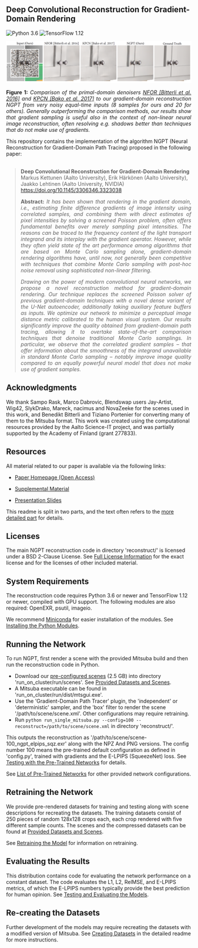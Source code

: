 ## Deep Convolutional Reconstruction for Gradient-Domain Rendering
![Python 3.6](https://img.shields.io/badge/python-3.6-green.svg)
![TensorFlow 1.12](https://img.shields.io/badge/tensorflow-1.12-green.svg)

![Teaser image](./_github_media/teaser.png)
<p align="justify"><b>Figure 1:</b> <i>
Comparison of the primal-domain denoisers <a href="https://doi.org/10.1111/cgf.12954">NFOR [Bitterli et al. 2016]</a> and <a href="https://doi.org/10.1145/3072959.3073708">KPCN [Bako et al. 2017]</a> to our gradient-domain reconstruction NGPT from very noisy equal-time inputs (8 samples for ours and 20 for others). Generally outperforming the comparison methods, our results show that gradient sampling is useful also in the context of non-linear neural image reconstruction, often resolving e.g. shadows better than techniques that do not make use of gradients.</i></p>
 
This repository contains the implementation of the algorithm NGPT (Neural Reconstruction for Gradient-Domain Path Tracing) proposed in the following paper:<br><br>

> **Deep Convolutional Reconstruction for Gradient-Domain Rendering**<br>
> Markus Kettunen (Aalto University), Erik Härkönen (Aalto University), Jaakko Lehtinen (Aalto University, NVIDIA)<br>
> https://doi.org/10.1145/3306346.3323038
>
> <p align="justify"><b>Abstract:</b> <i>
>It has been shown that rendering in the gradient domain, i.e., estimating finite difference gradients of image intensity using correlated samples, and combining them with direct estimates of pixel intensities by solving a screened Poisson problem, often offers fundamental benefits over merely sampling pixel intensities. The reasons can be traced to the frequency content of the light transport integrand and its interplay with the gradient operator. However, while they often yield state of the art performance among algorithms that are based on Monte Carlo sampling alone, gradient-domain rendering algorithms have, until now, not generally been competitive with techniques that combine Monte Carlo sampling with post-hoc noise removal using sophisticated non-linear filtering.</i></p>
>
> <p align="justify"><i>
>Drawing on the power of modern convolutional neural networks, we propose a novel reconstruction method for gradient-domain rendering. Our technique replaces the screened Poisson solver of previous gradient-domain techniques with a novel dense variant of the U-Net autoencoder, additionally taking auxiliary feature buffers as inputs. We optimize our network to minimize a perceptual image distance metric calibrated to the human visual system. Our results significantly improve the quality obtained from gradient-domain path tracing, allowing it to overtake state-of-the-art comparison techniques that denoise traditional Monte Carlo samplings. In particular, we observe that the correlated gradient samples – that offer information about the smoothness of the integrand unavailable in standard Monte Carlo sampling – notably improve image quality compared to an equally powerful neural model that does not make use of gradient samples.</i></p>


## Acknowledgments

We thank Sampo Rask, Marco Dabrovic, Blendswap users Jay-Artist, Wig42, SlykDrako, Mareck, nacimus and NovaZeeke for the scenes used in this work, and Benedikt Bitterli and Tiziano Portenier for converting many of them to the Mitsuba format. This work was created using the computational resources provided by the Aalto Science-IT project, and was partially supported by the Academy of Finland (grant 277833).


## Resources

All material related to our paper is available via the following links:

* [Paper Homepage (Open Access)](https://doi.org/10.1145/3306346.3323038)

* [Supplemental Material](../../releases/download/Downloads/ngpt-supplemental.zip)

* [Presentation Slides](../../releases/download/Downloads/ngpt-sig2019.pptx)

This readme is split in two parts, and the text often refers to the [more detailed part](./readme-detailed.md) for details.

## Licenses

The main NGPT reconstruction code in directory 'reconstruct/' is licensed under a BSD 2-Clause License. See [Full License Information](./readme-detailed.md#full-license-information) for the exact license and for the licenses of other included material.


## System Requirements

The reconstruction code requires Python 3.6 or newer and TensorFlow 1.12 or newer, compiled with GPU support. The following modules are also required: OpenEXR, psutil, imageio.

We recommend [Miniconda](https://docs.conda.io/en/latest/miniconda.html) for easier installation of the modules. See [Installing the Python Modules](./readme-detailed.md#installing-the-python-modules).


## Running the Network

To run NGPT, first render a scene with the provided Mitsuba build and then run the reconstruction code in Python.

* Download our [pre-configured scenes](https://doi.org/10.5281/zenodo.3588482) (2.5 GB) into directory 'run_on_cluster/run/scenes'. See [Provided Datasets and Scenes](./readme-detailed.md#provided-datasets-and-scenes).
* A Mitsuba executable can be found in 'run_on_cluster/run/dist/mtsgui.exe'.
* Use the 'Gradient-Domain Path Tracer' plugin, the 'independent' or 'deterministic' sampler, and the 'box' filter to render the scene '/path/to/scene/scene.xml'. Other configurations may require retraining.
* Run ```python run_single_mitsuba.py --config=100 --reconstruct=/path/to/scene/scene.xml``` in directory 'reconstruct/'.

This outputs the reconstruction as '/path/to/scene/scene-100_ngpt_elpips_sqz.exr' along with the NPZ And PNG versions. The config number 100 means the pre-trained default configuration as defined in 'config.py', trained with gradients and the E-LPIPS (SqueezeNet) loss. See [Testing with the Pre-Trained Networks](./readme-detailed.md#testing-with-the-pre-trained-networks) for details.

See [List of Pre-Trained Networks](./readme-detailed.md#list-of-pre-trained-networks) for other provided network configurations.


## Retraining the Network

We provide pre-rendered datasets for training and testing along with scene descriptions for recreating the datasets. The training datasets consist of 250 pieces of random 128x128 crops each, each crop rendered with five different sample counts. The scenes and the compressed datasets can be found at [Provided Datasets and Scenes](./readme-detailed.md#provided-datasets-and-scenes).

See [Retraining the Model](./readme-detailed.md#retraining-the-model) for information on retraining.


## Evaluating the Results

This distribution contains code for evaluating the network performance on a constant dataset. The code evaluates the L1, L2, RelMSE, and E-LPIPS metrics, of which the E-LPIPS numbers typically provide the best prediction for human opinion. See [Testing and Evaluating the Models](./readme-detailed.md#testing-and-evaluating-the-models).


## Re-creating the Datasets

Further development of the models may require recreating the datasets with a modified version of Mitsuba. See [Creating Datasets](./readme-detailed.md#creating-datasets) in the detailed readme for more instructions.
